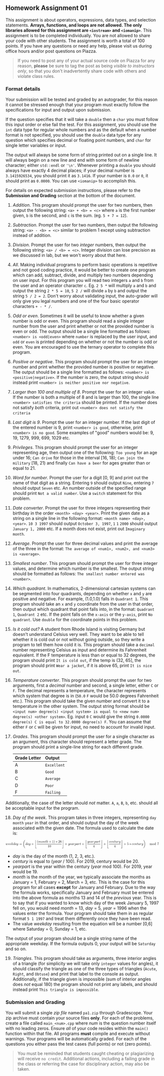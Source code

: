 ## Homework Assignment 01

This assignment is about operators, expressions, data types, and selection statements. **Arrays, functions, and loops are not allowed. The only libraries allowed for this assignment are `<iostream>` and `<iomanip>`**.  This assignment is to be completed individually. You are not allowed to share your code with other students. The assignment is worth a total of 100 points. If you have any questions or need any help, please visit us during office hours and/or post questions on Piazza.

> If you need to post any of your actual source code on Piazza for any reason, **please** be sure to tag the post as being _visible to instructors only_, so that you don't inadvertently share code with others and violate class rules.

### Format details
Your submission will be tested and graded by an autograder, for this reason it cannot be stressed enough that your program must exactly follow the specifications for input and output upon submission.

If the question specifies that it will take a `double` then a `char` you must follow this input order or else fail the test.  For this assignment, you should use the `int` data type for regular whole numbers and as the default when a number format is not specified, you should use the `double` data type for any question which specifies decimal or floating point numbers, and `char` for single letter variables or input.

The output will always be some form of string printed out on a single line. It will always begin on a new line and end with some form of newline character; either `std::endl` or `'\n'`.  Whenever printing a `double` you should always have exactly 4 decimal places; if your decimal number is `3.1415926534`, you should print it as `3.1416`. If your number is `0.0` or `0`, it should print as `0.0000`. You can use `<iomanip>` to accomplish this.

For details on expected submission instructions, please refer to the **Submission and Grading** section at the bottom of the document.

1.  *Addition*. This program should prompt the user for two numbers, then output the following string: `<a> + <b> = <c>` where `a` is the first number given, `b` is the second, and `c` is the sum. (eg. `5 + 7 = 12`).

2.  *Subtraction*. Prompt the user for two numbers, then output the following string: `<a> - <b> = <c>` similar to problem 1 except using subtraction instead of addition.

3.  *Division*. Prompt the user for two _integer_ numbers, then output the following string: `<a> / <b> = <c>`. Integer division can lose precision as we discussed in lab, but we won't worry about that here.

4.  *All*. Making individual programs to perform basic operations is repetitive and not good coding practice, it would be better to create one program which can add, subtract, divide, and multiply two numbers depending on user input. For this program you will read two integers `a` and `b` from the user and an operator character `c`. Eg. `2 5 *` will multiply `a` and `b` and output the string `2 * 5 = 10`, `5 2 /` will divide `a` by `b` and output the string `5 / 2 = 2`. Don't worry about validating input, the auto-grader will only give you legal numbers and one of the four basic operator characters `+ - * /`.

5.  *Odd or even*. Sometimes it will be useful to know whether a given number is odd or even. This program should read a single integer number from the user and print whether or not the provided number is even or odd. The output should be a single line formatted as follows: `<number> is <odd|even>` where `number` is replaced by the user input, and `odd` or `even` is printed depending on whether or not the number is odd or even.  You are encouraged to use the ternary operator to complete this program.

6.  *Positive or negative*. This program should prompt the user for an integer number and print whether the provided number is positive or negative. The output should be a single line formatted as follows: `<number> is <positive|negative>`.  If the number is zero, the output string should instead print `<number> is neither positive nor negative`.

7.  *Larger than 100 and multiple of 8*. Prompt the user for an integer value. If the number is both a multiple of 8 and is larger than 100, the single line `<number> satisfies the criteria` should be printed. If the number does not satisfy _both_ criteria, print out `<number> does not satisfy the criteria`

8.  *Last digit is 9*. Prompt the user for an integer number. If the last digit of the entered number is 9, print `<number> is good`, otherwise, print `<number> is no good`. Some examples of "good" numbers would be: 9, 19, 1279, 999, 699, 1029 etc.

9. *Privileges*. This program should prompt the user for an integer representing age, then output one of the following: `Too young` for an age under 16; `Can drive` for those in the interval [16, 18); `Can join the military` [18, 21) and finally `Can have a beer` for ages greater than or equal to 21.

10. *Word for number*. Prompt the user for a digit [0, 9] and print out the name of that digit as a string. Entering `9` should output `Nine`, entering `7` should output `Seven` etc. An number outside of the specified range should print `Not a valid number`. Use a `switch` statement for this problem.

11. *Date converter*. Prompt the user for three integers representing their birthday in the order `<month> <day> <year>`. Print the given date as a string on a single line in the following format: `<month name> <day>, <year>`. `10 3 1997` should output `October 3, 1997`, `1` `1` `2000` should output `January 1, 2000` etc. If a month does not exist, print out `Imaginary month`.

12. *Average*. Prompt the user for three decimal values and print the average of the three in the format: `The average of <num1>, <num2>, and <num3> is <average>`.

13. *Smallest number*. This program should prompt the user for three integer values, and determine which number is the smallest. The output string should be formatted as follows: `The smallest number entered was <number>`.

14. *Which quadrant*. In mathematics, 2-dimensional cartesian systems can be segmented into four quadrants, depending on whether `x` and `y` are positive and negative. For example, (1.0,1.0) falls in `Quadrant 1`. This program should take an `x` and `y` coordinate from the user in that order, then output which quadrant that point falls into, in the format: `Quadrant 1`, `Quadrant 2` etc. If the point falls on the `x-axis` or the `y-axis`, print `No quadrant`. Use `double` for the coordinate points in this problem.

15. *Is it cold out?* A student from Rhode Island is visiting Germany but doesn't understand Celsius very well. They want to be able to tell whether it is cold out or not without going outside, so they write a program to tell them how cold it is. This program should take a `decimal` number representing Celsius as input and determine its Fahrenheit equivalent. If the F temperature is less than or equal to 32 degrees, the program should print `It is cold out`, if the temp is (32, 65], the program should print `Wear a jacket`, if it is above 65, print `It is nice out`.

16. *Temperature converter*. This program should prompt the user for two arguments, first a _decimal_  number and second, a single letter, either `C` or `F`. The decimal represents a temperature, the character represents which system that degree is in (`50.0` `F` would be 50.0 degrees Fahrenheit etc.). This program should take the given number and convert it to a temperature in the other system. The output string format should be `<input num> degree(s) <input system> is equal to <new num> degree(s) <other system>`. Eg. input `0` `C` would give the string `0.0000 degree(s) C is equal to 32.0000 degree(s) F`. You can assume that either `F` or `C` will be given for input, no need to account for invalid input.

17. *Grades*. This program should prompt the user for a single character as an argument, this character should represent a letter grade. The program should print a single-line string for each different grade.

    Grade Letter | Output
    --|--
    A | `Excellent`
    B | `Good`
    C | `Average`
    D | `Poor`
    F | `Failing`

Additionally, the case of the letter should _not_ matter. `A`, `a`, `B`, `b`, etc. should all be acceptable input for the program.

18.  *Day of the week*. This program takes in three integers, representing `day` `month` `year` in that order, and should output the day of the week associated with the given date. The formula used to calculate the date is:

![Alt text](images/formula.png "week formula")

   * _day_ is the day of the month (1, 2, 3, etc.).
   * _century_ is equal to (_year_ / 100). For 2019, century would be 20.
   * _yearpart_ is the year within the century (_year_ mod 100). For 2019, year would be 19.
   * _month_ is the month of the year, we typically associate the months as January = 1, February = 2, March = 3, etc. This is the case for this program for all cases **except** for January and February. Due to the way the formula works, specifically January and February must be entered into the above formula as months 13 and 14 of the _previous_ year. This is to say that if you wanted to know which day of the week January 5, 1997 fell on, you would need _month_ = 13, _day_ = 5, _year_ = 1996 when the values enter the formula. Your program should take them in as regular format `5 1 1997` and treat them differently once they have been read.
   * The value _weekday_ resulting from the equation will be a number [0,6] where Saturday = 0, Sunday = 1, etc.

The output of your program should be a single string name of the appropriate weekday. If the formula outputs 0, your output will be `Saturday` and so on.

19. *Triangles*. This program should take as arguments, three interior angles of a triangle (for simplicity we will take only `integer` values for angles), it should classify the triangle as one of the three types of triangles (`Acute`, `Right`, and `Obtuse`) and print that label to the console as output. Additionally, if the triangle given is impossible (sum of interior angles does _not_ equal 180) the program should not print any labels, and should instead print `This triangle is impossible`.

### Submission and Grading
You will submit a single _zip file_ named `pa1.zip` through Gradescope.  Your zip archive must contain your source files **only**.  For each of the problems, create a file called `main_<num>.cpp` where _num_ is the question number itself with no leading zeros. Ensure _all_ of your code resides within the `main()` function within that file.  All programs **must** compile and execute without warnings.  Your programs will be automatically graded.  For each of the questions you either pass the test cases (full points) or not (zero points).

>You must be reminded that students caught cheating or plagiarizing will receive `no credit`. Additional actions, including a failing grade in the class or referring the case for disciplinary action, may also be taken.
